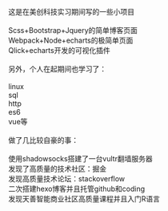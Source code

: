 这是在美创科技实习期间写的一些小项目<br>
<br>
Scss+Bootstrap+Jquery的简单博客页面<br>
Webpack+Node+echarts的极简单页面<br>
Qlick+echarts开发的可视化插件<br>
<br>
另外，个人在起期间也学习了：<br>
<br>
linux<br>
sql<br>
http<br>
es6<br>
vue等<br>
<br>
做了几比较自豪的事：<br>
<br>
使用shadowsocks搭建了一台vultr翻墙服务器<br>
发现了高质量的技术社区：掘金<br>
发现高质量技术论坛：stackoverflow<br>
二次搭建hexo博客并且托管github和coding<br>
发现天善智能商业社区高质量课程并且入门R语言<br>
